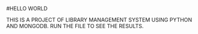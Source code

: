 #HELLO WORLD

THIS IS A PROJECT OF LIBRARY MANAGEMENT SYSTEM USING PYTHON AND MONGODB.
RUN THE FILE TO SEE THE RESULTS.
